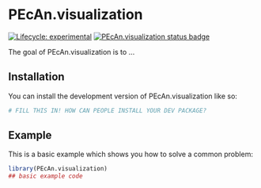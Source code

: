 
# PEcAn.visualization

<!-- badges: start -->

[![Lifecycle: experimental](https://img.shields.io/badge/lifecycle-experimental-orange.svg)](https://lifecycle.r-lib.org/articles/stages.html#experimental)
[![PEcAn.visualization status badge](https://pecanproject.r-universe.dev/badges/PEcAn.visualization)](https://pecanproject.r-universe.dev/PEcAn.visualization)

<!-- badges: end -->

The goal of PEcAn.visualization is to ...

## Installation

You can install the development version of PEcAn.visualization like so:

``` r
# FILL THIS IN! HOW CAN PEOPLE INSTALL YOUR DEV PACKAGE?
```

## Example

This is a basic example which shows you how to solve a common problem:

``` r
library(PEcAn.visualization)
## basic example code
```

